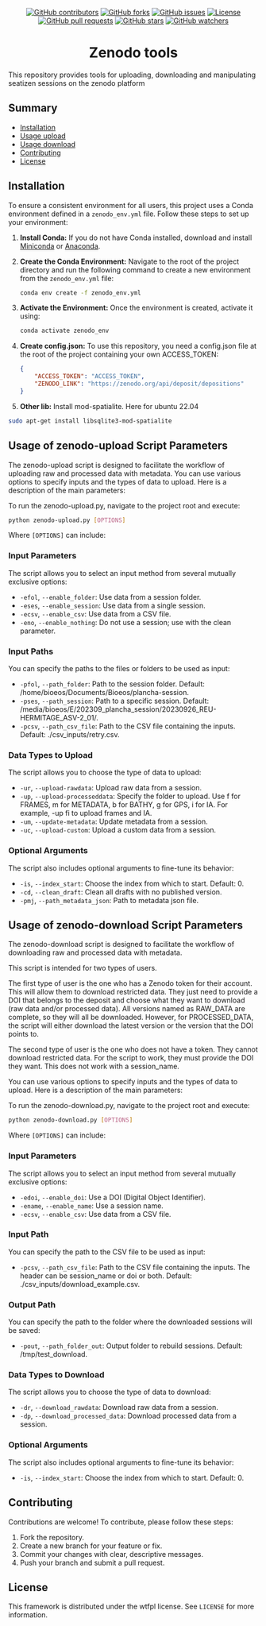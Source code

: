 <p align="center">
  <a href="https://github.com/SeatizenDOI/zenodo-tools/graphs/contributors"><img src="https://img.shields.io/github/contributors/SeatizenDOI/zenodo-tools" alt="GitHub contributors"></a>
  <a href="https://github.com/SeatizenDOI/zenodo-tools/network/members"><img src="https://img.shields.io/github/forks/SeatizenDOI/zenodo-tools" alt="GitHub forks"></a>
  <a href="https://github.com/SeatizenDOI/zenodo-tools/issues"><img src="https://img.shields.io/github/issues/SeatizenDOI/zenodo-tools" alt="GitHub issues"></a>
  <a href="https://github.com/SeatizenDOI/zenodo-tools/blob/master/LICENSE"><img src="https://img.shields.io/github/license/SeatizenDOI/zenodo-tools" alt="License"></a>
  <a href="https://github.com/SeatizenDOI/zenodo-tools/pulls"><img src="https://img.shields.io/github/issues-pr/SeatizenDOI/zenodo-tools" alt="GitHub pull requests"></a>
  <a href="https://github.com/SeatizenDOI/zenodo-tools/stargazers"><img src="https://img.shields.io/github/stars/SeatizenDOI/zenodo-tools" alt="GitHub stars"></a>
  <a href="https://github.com/SeatizenDOI/zenodo-tools/watchers"><img src="https://img.shields.io/github/watchers/SeatizenDOI/zenodo-tools" alt="GitHub watchers"></a>
</p>


<div align="center">

# Zenodo tools

</div>

This repository provides tools for uploading, downloading and manipulating seatizen sessions on the zenodo platform


## Summary

* [Installation](#installation)
* [Usage upload](#usage-of-zenodo-upload-script-parameters)
* [Usage download](#usage-of-zenodo-download-script-parameters)
* [Contributing](#contributing)
* [License](#license)


## Installation

To ensure a consistent environment for all users, this project uses a Conda environment defined in a `zenodo_env.yml` file. Follow these steps to set up your environment:

1. **Install Conda:** If you do not have Conda installed, download and install [Miniconda](https://docs.conda.io/en/latest/miniconda.html) or [Anaconda](https://www.anaconda.com/products/distribution).

2. **Create the Conda Environment:** Navigate to the root of the project directory and run the following command to create a new environment from the `zenodo_env.yml` file:
   ```bash
   conda env create -f zenodo_env.yml
   ```

3. **Activate the Environment:** Once the environment is created, activate it using:
   ```bash
   conda activate zenodo_env
   ```
4. **Create config.json:** To use this repository, you need a config.json file at the root of the project containing your own ACCESS_TOKEN:
    ```json
    {
        "ACCESS_TOKEN": "ACCESS_TOKEN",
        "ZENODO_LINK": "https://zenodo.org/api/deposit/depositions"
    }
    ```
5. **Other lib:** Install mod-spatialite. Here for ubuntu 22.04
```bash
sudo apt-get install libsqlite3-mod-spatialite
```


## Usage of zenodo-upload Script Parameters

The zenodo-upload script is designed to facilitate the workflow of uploading raw and processed data with metadata. You can use various options to specify inputs and the types of data to upload. Here is a description of the main parameters:

To run the zenodo-upload.py, navigate to the project root and execute:

```bash
python zenodo-upload.py [OPTIONS]
```

Where `[OPTIONS]` can include:

### Input Parameters

The script allows you to select an input method from several mutually exclusive options:

* `-efol`, `--enable_folder`: Use data from a session folder.
* `-eses`, `--enable_session`: Use data from a single session.
* `-ecsv`, `--enable_csv`: Use data from a CSV file.
* `-eno`, `--enable_nothing`: Do not use a session; use with the clean parameter.

### Input Paths

You can specify the paths to the files or folders to be used as input:

* `-pfol`, `--path_folder`: Path to the session folder. Default: /home/bioeos/Documents/Bioeos/plancha-session.
* `-pses`, `--path_session`: Path to a specific session. Default: /media/bioeos/E/202309_plancha_session/20230926_REU-HERMITAGE_ASV-2_01/.
* `-pcsv`, `--path_csv_file`: Path to the CSV file containing the inputs. Default: ./csv_inputs/retry.csv.

### Data Types to Upload

The script allows you to choose the type of data to upload:

* `-ur`, `--upload-rawdata`: Upload raw data from a session.
* `-up`, `--upload-processeddata`: Specify the folder to upload. Use f for FRAMES, m for METADATA, b for BATHY, g for GPS, i for IA. For example, -up fi to upload frames and IA.
* `-um`, `--update-metadata`: Update metadata from a session.
* `-uc`, `--upload-custom`: Upload a custom data from a session.


### Optional Arguments

The script also includes optional arguments to fine-tune its behavior:

* `-is`, `--index_start`: Choose the index from which to start. Default: 0.
* `-cd`, `--clean_draft`: Clean all drafts with no published version.
* `-pmj`, `--path_metadata_json`: Path to metadata json file.


## Usage of zenodo-download Script Parameters

The zenodo-download script is designed to facilitate the workflow of downloading raw and processed data with metadata. 

This script is intended for two types of users.

The first type of user is the one who has a Zenodo token for their account. This will allow them to download restricted data. They just need to provide a DOI that belongs to the deposit and choose what they want to download (raw data and/or processed data). All versions named as RAW_DATA are complete, so they will all be downloaded. However, for PROCESSED_DATA, the script will either download the latest version or the version that the DOI points to.

The second type of user is the one who does not have a token. They cannot download restricted data. For the script to work, they must provide the DOI they want. This does not work with a session_name.


You can use various options to specify inputs and the types of data to upload. Here is a description of the main parameters:

To run the zenodo-download.py, navigate to the project root and execute:

```bash
python zenodo-download.py [OPTIONS]
```

Where `[OPTIONS]` can include:
### Input Parameters

The script allows you to select an input method from several mutually exclusive options:

* `-edoi`, `--enable_doi`: Use a DOI (Digital Object Identifier).
* `-ename`, `--enable_name`: Use a session name.
* `-ecsv`, `--enable_csv`: Use data from a CSV file.

### Input Path

You can specify the path to the CSV file to be used as input:

* `-pcsv`, `--path_csv_file`: Path to the CSV file containing the inputs. The header can be session_name or doi or both. Default: ./csv_inputs/download_example.csv.

### Output Path

You can specify the path to the folder where the downloaded sessions will be saved:

* `-pout`, `--path_folder_out`: Output folder to rebuild sessions. Default: /tmp/test_download.

### Data Types to Download

The script allows you to choose the type of data to download:

* `-dr`, `--download_rawdata`: Download raw data from a session.
* `-dp`, `--download_processed_data`: Download processed data from a session.

### Optional Arguments

The script also includes optional arguments to fine-tune its behavior:

* `-is`, `--index_start`: Choose the index from which to start. Default: 0.

## Contributing

Contributions are welcome! To contribute, please follow these steps:

1. Fork the repository.
2. Create a new branch for your feature or fix.
3. Commit your changes with clear, descriptive messages.
4. Push your branch and submit a pull request.

## License

This framework is distributed under the wtfpl license. See `LICENSE` for more information.